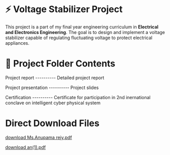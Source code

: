 # ⚡ Voltage Stabilizer Project

This project is a part of my final year engineering curriculum in **Electrical and Electronics Engineering**. The goal is to design and implement a voltage stabilizer capable of regulating fluctuating voltage to protect electrical appliances.

# 📁 Project Folder Contents

Project report       ---------- Detailed project report

Project presentation ---------- Project slides

Certification        ---------- Certificate for participation in 2nd inernational conclave on intelligent cyber physical system

# Direct Download Files
[download Ms.Anupama rejy.pdf](https://github.com/Anupama9283/Voltage-Stabilizer/blob/0215a1bdcfdd850f23a96aa98875a6a8575aba17/project-voltage%20stabilizer/Ms.%20Anupama%20Rejy.pdf)

[download an(1).pdf]()


